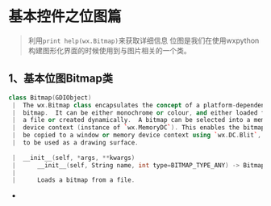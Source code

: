 # 基本控件之位图篇
>利用```print help(wx.Bitmap)```来获取详细信息
位图是我们在使用wxpython构建图形化界面的时候使用到与图片相关的一个类。
## 1、基本位图Bitmap类
```C++
class Bitmap(GDIObject)
 |  The wx.Bitmap class encapsulates the concept of a platform-dependent
 |  bitmap.  It can be either monochrome or colour, and either loaded from
 |  a file or created dynamically.  A bitmap can be selected into a memory
 |  device context (instance of `wx.MemoryDC`). This enables the bitmap to
 |  be copied to a window or memory device context using `wx.DC.Blit`, or
 |  to be used as a drawing surface.
 
 |  __init__(self, *args, **kwargs)
 |      __init__(self, String name, int type=BITMAP_TYPE_ANY) -> Bitmap
 |      
 |      Loads a bitmap from a file.
```

*
